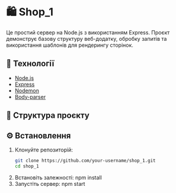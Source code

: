 # 🛍️ Shop_1

Це простий сервер на Node.js з використанням Express. Проєкт демонструє базову структуру веб-додатку, обробку запитів та використання шаблонів для рендерингу сторінок.

## 🚀 Технології

- [Node.js](https://nodejs.org/)
- [Express](https://expressjs.com/)
- [Nodemon](https://nodemon.io/)
- [Body-parser](https://www.npmjs.com/package/body-parser)

## 📁 Структура проєкту


## ⚙️ Встановлення

1. Клонуйте репозиторій:
   ```bash
   git clone https://github.com/your-username/shop_1.git
   cd shop_1
2. Встановіть залежності:
   npm install
3. Запустіть сервер:
   npm start
